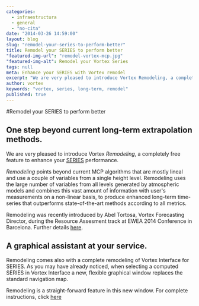 ```yaml
---
categories: 
  - infraestructura
  - general
  - "no-cita"
date: "2014-03-26 14:59:00"
layout: blog
slug: "remodel-your-series-to-perform-better"
title: Remodel your SERIES to perform better
"featured-img-url": "remodel-vortex-mcp.jpg"
"featured-img-alt": Remodel your Vortex Series
tags: null
meta: Enhance your SERIES with Vortex remodel
excerpt: "We are very pleased to introduce Vortex Remodeling, a completely free feature to enhance your SERIES performance"
author: vortex
keywords: "vortex, series, long-term, remodel"
published: true
---
```


#Remodel your SERIES to perform better

## One step beyond current long-term extrapolation methods.

We are very pleased to introduce Vortex _Remodeling_, a completely free feature to enhance your [SERIES](../solutions/series.html) performance.

_Remodeling_ points beyond current MCP algorithms that are mostly lineal and use a couple of variables from a single height level. Remodeling uses the large number of variables from all levels generated by atmospheric models and combines this vast amount of information with user's measurements on a non-linear basis, to produce enhanced long-term time-series that outperforms state-of-the-art methods according to all metrics.

Remodeling was recently introduced by Abel Tortosa, Vortex Forecasting Director, during the Resource Assesment track at EWEA 2014 Conference in Barcelona. Further details [here](../docs/EWEA2014_Atortosa.pdf).

## A graphical assistant at your service.

Remodeling comes also with a complete remodeling of Vortex Interface for SERIES. As you may have already noticed, when selecting a computed SERIES in Vortex Interface a new, flexible graphical window replaces the standard navigation map.

Remodeling is a straight-forward feature in this new window. For complete instructions, click [here](../docs/info.remodeling.pdf)